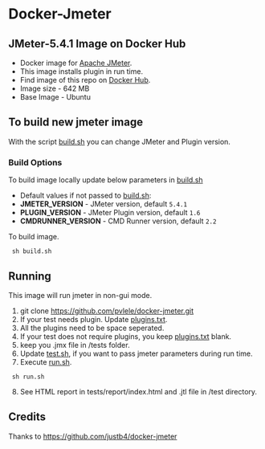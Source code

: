 # Docker-Jmeter
## JMeter-5.4.1 Image on Docker Hub

- Docker image for [Apache JMeter](http://jmeter.apache.org).
- This image installs plugin in run time.
- Find image of this repo on [Docker Hub](https://hub.docker.com/r/justb4/jmeter).
- Image size - 642 MB
- Base Image - Ubuntu

## To build new jmeter image

With the script [build.sh](build.sh) you can change JMeter and Plugin version.


### Build Options

To build image locally update below parameters  in  [build.sh](build.sh) 
- Default values if not passed to [build.sh](build.sh):
- **JMETER_VERSION** - JMeter version, default ``5.4.1``
- **PLUGIN_VERSION** - JMeter Plugin version, default ``1.6`` 
- **CMDRUNNER_VERSION** - CMD Runner version, default ``2.2`` 

To build image.
  ```
   sh build.sh
   ```

## Running

This image will run jmeter in non-gui mode.

1. git clone https://github.com/pvlele/docker-jmeter.git
2. If your test needs plugin. Update  [plugins.txt](plugins.txt).
3. All the plugins need to be space seperated.
4. If your test does not require plugins, you keep [plugins.txt](plugins.txt) blank.
5. keep you .jmx file in /tests folder.
6. Update [test.sh](test.sh), if you want to pass jmeter parameters during run time.
7. Execute [run.sh](run.sh).
  ```
   sh run.sh
   ```
8. See HTML report in  tests/report/index.html and .jtl file in /test directory.

## Credits

Thanks to https://github.com/justb4/docker-jmeter
